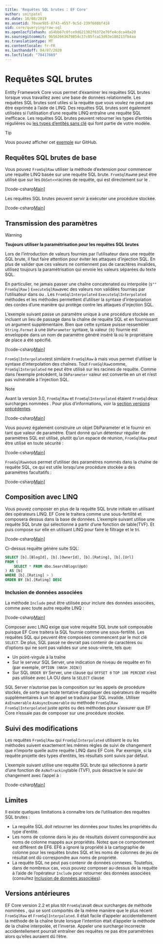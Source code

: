 ```yaml
---
title: 'Requêtes SQL brutes : EF Core'
author: smitpatel
ms.date: 10/08/2019
ms.assetid: 70aae9b5-8743-4557-9c5d-239f688bf418
uid: core/querying/raw-sql
ms.openlocfilehash: a54bb67c0fce9d621382f6372e70fe4cdca48a20
ms.sourcegitcommit: 9b562663679854c37c05fca13d93e180213fb4aa
ms.translationtype: MT
ms.contentlocale: fr-FR
ms.lasthandoff: 04/07/2020
ms.locfileid: "78417669"
---
```

# <a name="raw-sql-queries"></a>Requêtes SQL brutes

Entity Framework Core vous permet d’examiner les requêtes SQL brutes lorsque vous travaillez avec une base de données relationnelle. Les requêtes SQL brutes sont utiles si la requête que vous voulez ne peut pas être exprimée à l’aide de LINQ. Des requêtes SQL brutes sont également utilisées si l’utilisation d’une requête LINQ entraîne une requête SQL inefficace. Les requêtes SQL brutes peuvent retourner les types d’entités régulières ou [les types d’entités sans clé](xref:core/modeling/keyless-entity-types) qui font partie de votre modèle.

> [!TIP]  
> Vous pouvez afficher cet [exemple](https://github.com/dotnet/EntityFramework.Docs/tree/master/samples/core/Querying/) sur GitHub.

## <a name="basic-raw-sql-queries"></a>Requêtes SQL brutes de base

Vous pouvez `FromSqlRaw` utiliser la méthode d’extension pour commencer une requête LINQ basée sur une requête SQL brute. `FromSqlRaw`ne peut être utilisé que sur les `DbSet<>`racines de requête, qui est directement sur le .

[!code-csharp[Main](../../../samples/core/Querying/RawSQL/Sample.cs#FromSqlRaw)]

Les requêtes SQL brutes peuvent servir à exécuter une procédure stockée.

[!code-csharp[Main](../../../samples/core/Querying/RawSQL/Sample.cs#FromSqlRawStoredProcedure)]

## <a name="passing-parameters"></a>Transmission des paramètres

> [!WARNING]
> **Toujours utiliser la paramétrisation pour les requêtes SQL brutes**
>
> Lors de l’introduction de valeurs fournies par l’utilisateur dans une requête SQL brute, il faut faire attention pour éviter les attaques d’injection SQL. En plus de valider que ces valeurs ne contiennent pas de caractères invalides, utilisez toujours la paramétrisation qui envoie les valeurs séparées du texte SQL.
>
> En particulier, ne jamais passer une chaîne concatenated ou interpolée (`$""` `FromSqlRaw` ) `ExecuteSqlRaw`avec des valeurs non validées fournies par l’utilisateur dans ou . Les `FromSqlInterpolated` `ExecuteSqlInterpolated` méthodes et les méthodes permettent d’utiliser la syntaxe d’interpolation des cordes d’une manière qui protège contre les attaques d’injection SQL.

L’exemple suivant passe un paramètre unique à une procédure stockée en incluant un lieu de passage dans la chaîne de requête SQL et en fournissant un argument supplémentaire. Bien que cette syntaxe puisse ressembler `String.Format` à une `DbParameter` syntaxe, la valeur `{0}` fournie est enveloppée dans un nom de paramètre généré inséré là où le propriétaire de place a été spécifié.

[!code-csharp[Main](../../../samples/core/Querying/RawSQL/Sample.cs#FromSqlRawStoredProcedureParameter)]

`FromSqlInterpolated`est similaire `FromSqlRaw` à mais vous permet d’utiliser la syntaxe d’interpolation des chaînes. Tout `FromSqlRaw`comme, `FromSqlInterpolated` ne peut être utilisé sur les racines de requête. Comme dans l’exemple précédent, la `DbParameter` valeur est convertie en un et n’est pas vulnérable à l’injection SQL.

> [!NOTE]
> Avant la version 3.0, `FromSqlRaw` et `FromSqlInterpolated` étaient `FromSql`deux surcharges nommées . Pour plus d’informations, voir la [section versions précédentes](#previous-versions).

[!code-csharp[Main](../../../samples/core/Querying/RawSQL/Sample.cs#FromSqlInterpolatedStoredProcedureParameter)]

Vous pouvez également construire un objet DbParameter et le fournir en tant que valeur de paramètre. Étant donné qu’un détenteur régulier de paramètres SQL est utilisé, plutôt qu’un espace de réunion, `FromSqlRaw` peut être utilisé en toute sécurité :

[!code-csharp[Main](../../../samples/core/Querying/RawSQL/Sample.cs#FromSqlRawStoredProcedureSqlParameter)]

`FromSqlRaw`vous permet d’utiliser des paramètres nommés dans la chaîne de requête SQL, ce qui est utile lorsqu’une procédure stockée a des paramètres facultatifs :

[!code-csharp[Main](../../../samples/core/Querying/RawSQL/Sample.cs#FromSqlRawStoredProcedureNamedSqlParameter)]

## <a name="composing-with-linq"></a>Composition avec LINQ

Vous pouvez composer en plus de la requête SQL brute initiale en utilisant des opérateurs LINQ. EF Core le traitera comme une sous-fertilité et composera dessus dans la base de données. L’exemple suivant utilise une requête SQL brute qui sélectionne à partir d’une fonction de table(TVF). Et puis compose sur elle en utilisant LINQ pour faire le filtrage et le tri.

[!code-csharp[Main](../../../samples/core/Querying/RawSQL/Sample.cs#FromSqlInterpolatedComposed)]

Ci-dessus requête génère suite SQL:

```sql
SELECT [b].[BlogId], [b].[OwnerId], [b].[Rating], [b].[Url]
FROM (
    SELECT * FROM dbo.SearchBlogs(@p0)
) AS [b]
WHERE [b].[Rating] > 3
ORDER BY [b].[Rating] DESC
```

### <a name="including-related-data"></a>Inclusion de données associées

La méthode `Include` peut être utilisée pour inclure des données associées, comme avec toute autre requête LINQ :

[!code-csharp[Main](../../../samples/core/Querying/RawSQL/Sample.cs#FromSqlInterpolatedInclude)]

Composer avec LINQ exige que votre requête SQL brute soit composable puisque EF Core traitera la SQL fournie comme une sous-fertilité. Les requêtes SQL qui peuvent être composées commencent par le mot clé `SELECT`. De plus, SQL passé ne devrait pas contenir de caractères ou d’options qui ne sont pas valides sur une sous-virerie, tels que:

- Un point-virgule à la traîne
- Sur le serveur SQL Server, une indication de niveau de requête en fin (par exemple, `OPTION (HASH JOIN)`)
- Sur SQL `ORDER BY` Server, une clause qui `OFFSET 0` `TOP 100 PERCENT` n’est pas utilisée avec LA OU dans la `SELECT` clause

SQL Server n’autorise pas la composition sur les appels de procédure stockés, de sorte que toute tentative d’appliquer des opérateurs de requête supplémentaires à un tel appel se traduira par SQL invalide. Utiliser `AsEnumerable` `AsAsyncEnumerable` ou méthode `FromSqlRaw` `FromSqlInterpolated` juste après ou des méthodes pour s’assurer que EF Core n’essaie pas de composer sur une procédure stockée.

## <a name="change-tracking"></a>Suivi des modifications

Les requêtes `FromSqlRaw` qui `FromSqlInterpolated` utilisent le ou les méthodes suivent exactement les mêmes règles de suivi de changement que n’importe quelle autre requête LINQ dans EF Core. Par exemple, si la requête projette des types d’entités, les résultats sont suivis par défaut.

L’exemple suivant utilise une requête SQL brute qui sélectionne à partir d’une fonction de `AsNoTracking`table (TVF), puis désactive le suivi de changement avec l’appel à :

[!code-csharp[Main](../../../samples/core/Querying/RawSQL/Sample.cs#FromSqlInterpolatedAsNoTracking)]

## <a name="limitations"></a>Limites

Il existe quelques limitations à connaître lors de l’utilisation des requêtes SQL brutes :

- La requête SQL doit retourner les données pour toutes les propriétés du type d’entité.
- Les noms de colonne dans le jeu de résultats doivent correspondre aux noms de colonne mappés aux propriétés. Notez que ce comportement est différent de EF6. EF6 a ignoré la propriété à la cartographie de colonne pour les requêtes brutes SQL et les noms de colonnes de jeu de résultat ont dû correspondre aux noms de propriété.
- La requête SQL ne peut pas contenir de données connexes. Toutefois, dans de nombreux cas, vous pouvez composer au-dessus de la requête à l’aide de l’opérateur `Include` pour retourner des données associées (consultez [Inclusion de données associées](#including-related-data)).

## <a name="previous-versions"></a>Versions antérieures

EF Core version 2.2 et plus tôt `FromSql`avait deux surcharges de méthode nommées , qui se sont comportés de la même manière que le plus récent `FromSqlRaw` et `FromSqlInterpolated`. Il était facile d’appeler accidentellement la méthode de la chaîne brute lorsque l’intention était d’appeler la méthode de la chaîne interpolée, et l’inverse. Appeler une surcharge incorrecte accidentellement pourrait entraîner des requêtes ne pas être paramétrées alors qu’elles auraient dû l’être.
